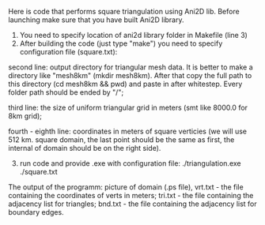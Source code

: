 Here is code that performs square triangulation using Ani2D lib.
Before launching make sure that you have built Ani2D library.
1) You need to specify location of ani2d library folder in Makefile (line 3)
2) After building the code (just type "make") you need to specify configuration file (square.txt): 

second line: output directory for triangular mesh data. It is better to make a directory like "mesh8km" (mkdir mesh8km). After that copy the full path to this directory (cd mesh8km && pwd) and paste in after whitestep. Every folder path should be ended by "/";

third line: the size of uniform triangular grid in meters (smt like 8000.0 for 8km grid);

fourth - eighth line: coordinates in meters of square verticies (we will use 512 km. square domain, the last point should be the same as first, the internal of domain should be on the right side). 

3) run code and provide .exe with configuration file: ./triangulation.exe ./square.txt

The output of the programm: 
picture of domain (.ps file),
vrt.txt - the file containing the coordinates of verts in meters;
tri.txt - the file containing the adjacency list for triangles;
bnd.txt - the file containing the adjacency list for boundary edges.

